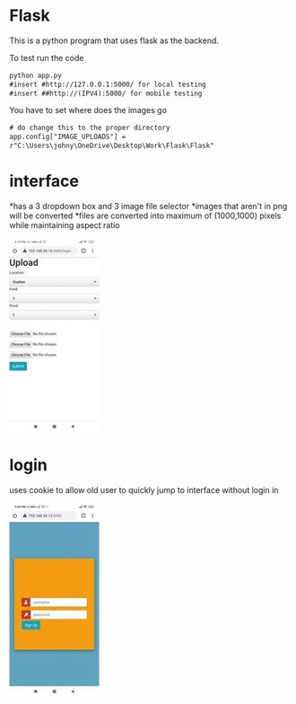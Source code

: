 # Flask

This is a python program that uses flask as the backend.


To test run the code 
```
python app.py
#insert #http://127.0.0.1:5000/ for local testing
#insert ##http://(IPV4):5000/ for mobile testing 
```
You have to set where does the images go 
```
# do change this to the proper directory
app.config["IMAGE_UPLOADS"] = r"C:\Users\johny\OneDrive\Desktop\Work\Flask\Flask"
```
# interface
*has a 3 dropdown box and 3 image file selector 
*images that aren't in png will be converted 
*files are converted into maximum of (1000,1000) pixels while maintaining aspect ratio


![alt text](https://github.com/johnyu1234/Flask/blob/main/location.jpg?raw=true)


# login
uses cookie to allow old  user to quickly jump to interface without login in 

![alt_text](https://github.com/johnyu1234/Flask/blob/main/login.jpg?raw=true)
